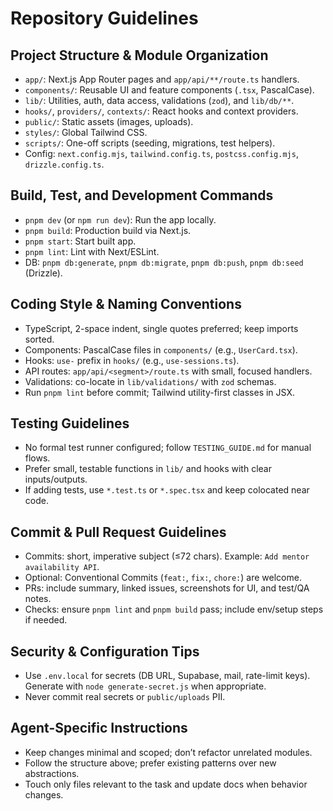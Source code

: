 # Repository Guidelines

## Project Structure & Module Organization
- `app/`: Next.js App Router pages and `app/api/**/route.ts` handlers.
- `components/`: Reusable UI and feature components (`.tsx`, PascalCase).
- `lib/`: Utilities, auth, data access, validations (`zod`), and `lib/db/**`.
- `hooks/`, `providers/`, `contexts/`: React hooks and context providers.
- `public/`: Static assets (images, uploads).
- `styles/`: Global Tailwind CSS.
- `scripts/`: One-off scripts (seeding, migrations, test helpers).
- Config: `next.config.mjs`, `tailwind.config.ts`, `postcss.config.mjs`, `drizzle.config.ts`.

## Build, Test, and Development Commands
- `pnpm dev` (or `npm run dev`): Run the app locally.
- `pnpm build`: Production build via Next.js.
- `pnpm start`: Start built app.
- `pnpm lint`: Lint with Next/ESLint.
- DB: `pnpm db:generate`, `pnpm db:migrate`, `pnpm db:push`, `pnpm db:seed` (Drizzle).

## Coding Style & Naming Conventions
- TypeScript, 2-space indent, single quotes preferred; keep imports sorted.
- Components: PascalCase files in `components/` (e.g., `UserCard.tsx`).
- Hooks: `use-` prefix in `hooks/` (e.g., `use-sessions.ts`).
- API routes: `app/api/<segment>/route.ts` with small, focused handlers.
- Validations: co-locate in `lib/validations/` with `zod` schemas.
- Run `pnpm lint` before commit; Tailwind utility-first classes in JSX.

## Testing Guidelines
- No formal test runner configured; follow `TESTING_GUIDE.md` for manual flows.
- Prefer small, testable functions in `lib/` and hooks with clear inputs/outputs.
- If adding tests, use `*.test.ts` or `*.spec.tsx` and keep colocated near code.

## Commit & Pull Request Guidelines
- Commits: short, imperative subject (≤72 chars). Example: `Add mentor availability API`.
- Optional: Conventional Commits (`feat:`, `fix:`, `chore:`) are welcome.
- PRs: include summary, linked issues, screenshots for UI, and test/QA notes.
- Checks: ensure `pnpm lint` and `pnpm build` pass; include env/setup steps if needed.

## Security & Configuration Tips
- Use `.env.local` for secrets (DB URL, Supabase, mail, rate-limit keys). Generate with `node generate-secret.js` when appropriate.
- Never commit real secrets or `public/uploads` PII.

## Agent-Specific Instructions
- Keep changes minimal and scoped; don’t refactor unrelated modules.
- Follow the structure above; prefer existing patterns over new abstractions.
- Touch only files relevant to the task and update docs when behavior changes.
